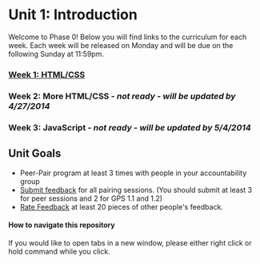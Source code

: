 # Unit 1: Introduction

Welcome to Phase 0! Below you will find links to the curriculum for each week. Each week will be released on Monday and will be due on the following Sunday at 11:59pm.

### [Week 1: HTML/CSS](week_1)
### Week 2: More HTML/CSS - *not ready - will be updated by 4/27/2014*
### Week 3: JavaScript - *not ready - will be updated by 5/4/2014*

## Unit Goals
- Peer-Pair program at least 3 times with people in your accountability group
- [Submit feedback](https://socrates.devbootcamp.com/feedback/new) for all pairing sessions. (You should submit at least 3 for peer sessions and 2 for GPS 1.1 and 1.2)
- [Rate Feedback](https://socrates.devbootcamp.com/feedback) at least 20 pieces of other people's feedback. 

#### How to navigate this repository
If you would like to open tabs in a new window, please either right click or hold command while you click. 

